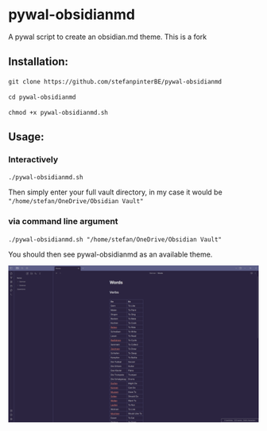 # pywal-obsidianmd
A pywal script to create an obsidian.md theme.
This is a fork

## Installation:

`git clone https://github.com/stefanpinterBE/pywal-obsidianmd`

`cd pywal-obsidianmd`

`chmod +x pywal-obsidianmd.sh`


## Usage:

### Interactively

`./pywal-obsidianmd.sh`

Then simply enter your full vault directory, in my case it would be `"/home/stefan/OneDrive/Obsidian Vault"`

### via command line argument
`./pywal-obsidianmd.sh "/home/stefan/OneDrive/Obsidian Vault"`




You should then see pywal-obsidianmd as an available theme.

![theme](/20230328_08h27m48s_grim.png)
